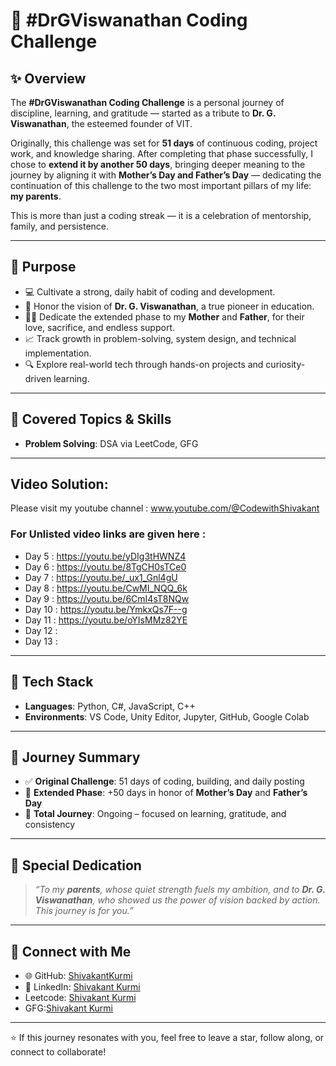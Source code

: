 # 🚀 #DrGViswanathan Coding Challenge

## ✨ Overview

The **#DrGViswanathan Coding Challenge** is a personal journey of discipline, learning, and gratitude — started as a tribute to **Dr. G. Viswanathan**, the esteemed founder of VIT.

Originally, this challenge was set for **51 days** of continuous coding, project work, and knowledge sharing. After completing that phase successfully, I chose to **extend it by another 50 days**, bringing deeper meaning to the journey by aligning it with **Mother’s Day and Father’s Day** — dedicating the continuation of this challenge to the two most important pillars of my life: **my parents**.

This is more than just a coding streak — it is a celebration of mentorship, family, and persistence.

---

## 🎯 Purpose

- 💻 Cultivate a strong, daily habit of coding and development.
- 🙏 Honor the vision of **Dr. G. Viswanathan**, a true pioneer in education.
- 👩‍👦 Dedicate the extended phase to my **Mother** and **Father**, for their love, sacrifice, and endless support.
- 📈 Track growth in problem-solving, system design, and technical implementation.
- 🔍 Explore real-world tech through hands-on projects and curiosity-driven learning.

---

## 🧠 Covered Topics & Skills

- **Problem Solving**: DSA via LeetCode, GFG


---

## Video Solution:
Please visit my youtube channel : www.youtube.com/@CodewithShivakant
### For Unlisted video links are given here :
- Day 5 : https://youtu.be/yDIg3tHWNZ4
- Day 6 : https://youtu.be/8TgCH0sTCe0
- Day 7 : https://youtu.be/_ux1_Gnl4gU
- Day 8 : https://youtu.be/CwMI_NQQ_6k
- Day 9 : https://youtu.be/6CmI4sT8NQw
- Day 10 : https://youtu.be/YmkxQs7F--g
- Day 11 : https://youtu.be/oYIsMMz82YE
- Day 12 :
- Day 13 : 

---

## 🔧 Tech Stack

- **Languages**: Python, C#, JavaScript, C++
- **Environments**: VS Code, Unity Editor, Jupyter, GitHub, Google Colab

---


## 📌 Journey Summary

- ✅ **Original Challenge**: 51 days of coding, building, and daily posting  
- 🔁 **Extended Phase**: +50 days in honor of **Mother’s Day** and **Father’s Day**  
- 🧭 **Total Journey**: Ongoing – focused on learning, gratitude, and consistency

---

## 🧡 Special Dedication

> _“To my **parents**, whose quiet strength fuels my ambition, and to **Dr. G. Viswanathan**, who showed us the power of vision backed by action. This journey is for you.”_

---

## 🤝 Connect with Me

- 🌐 GitHub: [ShivakantKurmi](https://github.com/shivakantkurmi)
- 💼 LinkedIn: [Shivakant Kurmi](www.linkedin.com/in/shivakant-kurmi-15339428a)
- Leetcode: [Shivakant Kurmi](https://leetcode.com/u/Shivakant_kurmi/)
- GFG:[Shivakant Kurmi](https://www.geeksforgeeks.org/user/shivakant_kurmi_23bcg10140/)

---

⭐ If this journey resonates with you, feel free to leave a star, follow along, or connect to collaborate!

